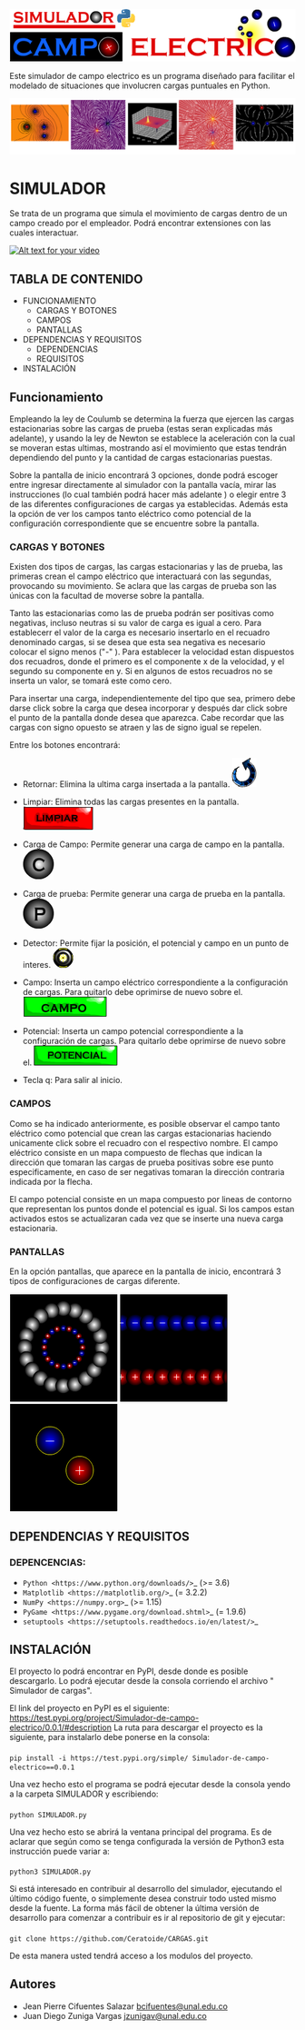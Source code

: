 ![LOGO](ICONOS/LOGO.png)

Este simulador de campo electrico es un programa diseñado para facilitar el modelado de situaciones que involucren cargas puntuales en Python.

![BASE](ICONOS/Base.png)
# SIMULADOR
Se trata de un programa que simula el movimiento de cargas dentro de un campo creado por el empleador. Podrá encontrar extensiones 
con las cuales interactuar.

[![Alt text for your video](https://i.ytimg.com/vi/POfKvTa_u_0/hqdefault.jpg?sqp=-oaymwEXCNACELwBSFryq4qpAwkIARUAAIhCGAE=&rs=AOn4CLBnHhWjT8zXJTEHGcqyFYhStPcYBw)](https://www.youtube.com/watch?v=VFvId3co3d8&list=PLksfzF_1qETEZ64XzaEppu2yLlYUiuvIb&index=1)


## TABLA DE CONTENIDO

- FUNCIONAMIENTO
  - CARGAS Y BOTONES
  - CAMPOS
  - PANTALLAS
- DEPENDENCIAS Y REQUISITOS
  - DEPENDENCIAS
  - REQUISITOS
- INSTALACIÓN



## Funcionamiento
Empleando la ley de Coulumb se determina la fuerza que ejercen las cargas estacionarias sobre las cargas de prueba (estas seran 
explicadas más adelante), y usando la ley de Newton se establece la aceleración con la cual se moveran estas ultimas, mostrando 
así el movimiento que estas tendrán dependiendo del punto y la cantidad de cargas estacionarias puestas.

Sobre la pantalla de inicio encontrará 3 opciones, donde podrá escoger entre ingresar directamente al simulador con la pantalla 
vacía, mirar las instrucciones (lo cual también podrá hacer más adelante ) o elegir entre 3 de las diferentes configuraciones
de cargas ya establecidas. Además esta la opción de ver los campos tanto eléctrico como potencial de la configuración 
correspondiente que se encuentre sobre la pantalla.


 ### CARGAS Y BOTONES
   Existen dos tipos de cargas, las cargas estacionarias y las de prueba, las primeras crean el campo eléctrico que interactuará 
    con las segundas, provocando su movimiento. Se aclara que las cargas de prueba son las únicas con la facultad de moverse sobre 
    la pantalla. 
    
   Tanto las estacionarias como las de prueba podrán ser positivas como negativas, incluso neutras si su valor de carga es igual
    a cero. Para establecerr el valor de la carga es necesario insertarlo en el recuadro denominado cargas, si se desea que esta sea
    negativa es necesario colocar el signo menos ("-" ). Para establecer la velocidad estan dispuestos dos recuadros, donde el 
    primero es el componente x de la velocidad, y el segundo su componente en y. Si en algunos de estos recuadros no se inserta un
    valor, se tomará este como cero.
    
   Para insertar una carga, independientemente del tipo que sea, primero debe darse click sobre la carga que desea incorporar y 
    después dar click sobre el punto de la pantalla donde desea que aparezca. Cabe recordar que las cargas con signo opuesto
    se atraen y las de signo igual se repelen.
    
   Entre los botones encontrará:
    
   - Retornar: Elimina la ultima carga insertada a la pantalla.
   ![return](SIMULADOR/sprites/return.png)
   
   - Limpiar: Elimina todas las cargas presentes en la pantalla.
   ![return](SIMULADOR/sprites/LIMPIAR.png)
   
   - Carga de Campo: Permite generar una carga de campo en la pantalla.
   ![return](SIMULADOR/sprites/CARGA.png)
   
   - Carga de prueba: Permite generar una carga de prueba en la pantalla.
   ![return](SIMULADOR/sprites/prueba.png) 
   
   - Detector: Permite fijar la posición, el potencial y campo en un punto de interes.
   ![return](SIMULADOR/sprites/detector.png) 
   
   - Campo: Inserta un campo eléctrico correspondiente a la configuración de cargas. Para quitarlo debe oprimirse de nuevo sobre el. 
   ![return](SIMULADOR/sprites/CAMP.png)
   - Potencial: Inserta un campo potencial correspondiente a la configuración de cargas. Para quitarlo debe oprimirse de nuevo 
    sobre el.
   ![return](SIMULADOR/sprites/POT.png)
   
   - Tecla q: Para salir al inicio.

 ### CAMPOS
   Como se ha indicado anteriormente, es posible observar el campo tanto eléctrico como potencial que crean las cargas 
   estacionarias haciendo unicamente click sobre el recuadro con el respectivo nombre.
   El campo eléctrico consiste en un mapa compuesto de flechas que indican la dirección que tomaran las cargas de prueba
   positivas sobre ese punto especificamente, en caso de ser negativas tomaran la dirección contraria indicada por la 
   flecha.
    
    
   El campo potencial consiste en un mapa compuesto por lineas de contorno que representan los puntos donde el potencial
    es igual. 
   Si los campos estan activados estos se actualizaran cada vez que se inserte una nueva carga estacionaria.
 ### PANTALLAS
   En la opción pantallas, que aparece en la pantalla de inicio, encontrará 3 tipos de configuraciones de cargas diferente.
  
   ![return](SIMULADOR/sprites/carga_en_anillo.png) ![return](SIMULADOR/sprites/constante.png) ![return](SIMULADOR/sprites/dipolo.png)
## DEPENDENCIAS Y REQUISITOS
### DEPENCENCIAS:

* `Python <https://www.python.org/downloads/>`_ (>= 3.6)
* `Matplotlib <https://matplotlib.org/>`_ (= 3.2.2)
* `NumPy <https://numpy.org>`_ (>= 1.15)
* `PyGame <https://www.pygame.org/download.shtml>`_ (= 1.9.6)
* `setuptools <https://setuptools.readthedocs.io/en/latest/>`_





## INSTALACIÓN
El proyecto lo podrá encontrar en PyPI, desde donde es posible descargarlo. Lo podrá ejecutar desde la consola corriendo
el archivo " Simulador de cargas".

El link del proyecto en PyPI es el siguiente:
<https://test.pypi.org/project/Simulador-de-campo-electrico/0.0.1/#description>
La ruta para descargar el proyecto es la siguiente, para instalarlo debe ponerse en la consola:
#### 
    pip install -i https://test.pypi.org/simple/ Simulador-de-campo-electrico==0.0.1
Una vez hecho esto el programa se podrá ejecutar desde la consola yendo a la carpeta SIMULADOR y escribiendo:
#### 
    python SIMULADOR.py
Una vez hecho esto se abrirá la ventana principal del programa. Es de aclarar que según como se tenga configurada la versión de Python3 esta instrucción puede variar a:
#### 
    python3 SIMULADOR.py
Si está interesado en contribuir al desarrollo del simulador, ejecutando el último código fuente, o simplemente desea construir todo usted mismo desde la fuente.
La forma más fácil de obtener la última versión de desarrollo para comenzar a contribuir es ir al repositorio de git y ejecutar:
#### 
    git clone https://github.com/Ceratoide/CARGAS.git
De esta manera usted tendrá acceso a los modulos del proyecto.




## Autores
- Jean Pierre Cifuentes Salazar <bcifuentes@unal.edu.co>
- Juan Diego Zuniga Vargas <jzunigav@unal.edu.co>
